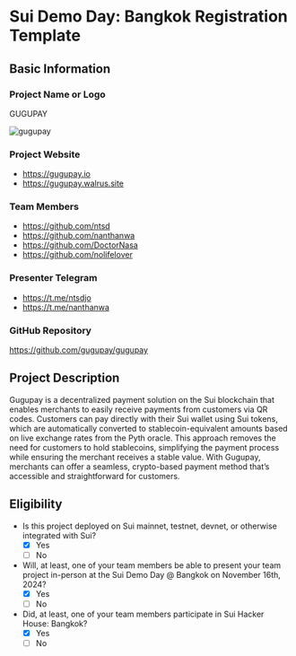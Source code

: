 # Sui Demo Day: Bangkok Registration Template

## Basic Information

### Project Name or Logo

GUGUPAY

![gugupay](https://github.com/user-attachments/assets/774b866f-8b72-4e3b-b3eb-9c18e91ae4be)

### Project Website

- https://gugupay.io
- https://gugupay.walrus.site

### Team Members

- https://github.com/ntsd
- https://github.com/nanthanwa
- https://github.com/DoctorNasa
- https://github.com/nolifelover

### Presenter Telegram

- https://t.me/ntsdjo
- https://t.me/nanthanwa

### GitHub Repository

https://github.com/gugupay/gugupay

## Project Description

Gugupay is a decentralized payment solution on the Sui blockchain that enables merchants to easily receive payments from customers via QR codes. Customers can pay directly with their Sui wallet using Sui tokens, which are automatically converted to stablecoin-equivalent amounts based on live exchange rates from the Pyth oracle. This approach removes the need for customers to hold stablecoins, simplifying the payment process while ensuring the merchant receives a stable value. With Gugupay, merchants can offer a seamless, crypto-based payment method that’s accessible and straightforward for customers.

## Eligibility

- Is this project deployed on Sui mainnet, testnet, devnet, or otherwise integrated with Sui?
  - [x] Yes
  - [ ] No
- Will, at least, one of your team members be able to present your team project in-person at the Sui Demo Day @ Bangkok on November 16th, 2024?
  - [x] Yes
  - [ ] No
- Did, at least, one of your team members participate in Sui Hacker House: Bangkok?
  - [x] Yes
  - [ ] No
